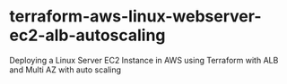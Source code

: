 # terraform-aws-linux-webserver-ec2-alb-autoscaling
Deploying a Linux Server EC2 Instance in AWS using Terraform with ALB and Multi AZ with auto scaling
